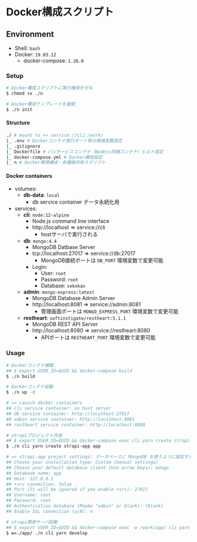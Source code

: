 # Docker構成スクリプト

## Environment

- Shell: `bash`
- Docker: `19.03.12`
    - docker-compose: `1.26.0`

### Setup
```bash
# Docker構成スクリプトに実行権限を付与
$ chmod +x ./n

# Docker構成テンプレートを展開
$ ./n init
```

#### Structure
```bash
./ # mount to => service://cli:/work/
|_ .env # Dockerコンテナ実行ポート等の環境変数設定
|_ .gitignore
|_ Dockerfile # cliサービスコンテナ（Nodejs同梱コンテナ）ビルド設定
|_ docker-compose.yml # Docker構成設定
|_ n # Docker環境構成・各種操作用スクリプト
```

#### Docker containers
- volumes:
    - **db-data**: `local`
        - db service container データ永続化用
- services:
    - **cli**: `node:12-alpine`
        - Node.js command line interface
        - http://localhost => service://cli
            - hostサーバで実行される
    - **db**: `mongo:4.4`
        - MongoDB Datbase Server
        - tcp://localhost:27017 => service://db:27017
            - MongoDB接続ポートは `DB_PORT` 環境変数で変更可能
        - Login:
            - User: `root`
            - Password: `root`
            - Database: `sekokan`
    - **admin**: `mongo-express:latest`
        - MongoDB Database Admin Server
        - http://localhost:8081 => service://admin:8081
            - 管理画面ポートは `MONGO_EXPRESS_PORT` 環境変数で変更可能
    - **restheart**: `softinstigate/restheart:5.1.1`
        - MongoDB REST API Server 
        - http://localhost:8080 => service://restheart:8080
            - APIポートは `RESTHEART_PORT` 環境変数で変更可能

### Usage
```bash
# Dockerコンテナ構築
## $ export USER_ID=$UID && docker-compose build
$ ./n build

# Dockerコンテナ起動
$ ./n up -d

# => Launch docker containers
## cli service container: on host server
## db service container: http://localhost:27017
## admin service container: http://localhost:8081
## restheart service container: http://localhost:8080

# strapiプロジェクト作成
## $ export USER_ID=$UID && docker-compose exec cli yarn create strapi-app app
$ ./n cli yarn create strapi-app app

# => strapi-app project settings: データベースに MongoDB を使うように設定する
## Choose your installation type: Custom (manual settings)
## Choose your default database client (Use arrow keys): mongo
## Database name: app
## Host: 127.0.0.1
## +srv connection: false
## Port (It will be ignored if you enable +srv): 27017
## Username: root
## Password: root
## Authentication database (Maybe "admin" or blank): (blank)
## Enable SSL connection (y/N): n

# strapi開発サーバ起動
## $ export USER_ID=$UID && docker-compose exec -w /work/app/ cli yarn develop
$ w=./app/ ./n cli yarn develop
```
